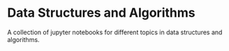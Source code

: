 # Data Structures and Algorithms
A collection of jupyter notebooks for different topics in data structures and algorithms.
